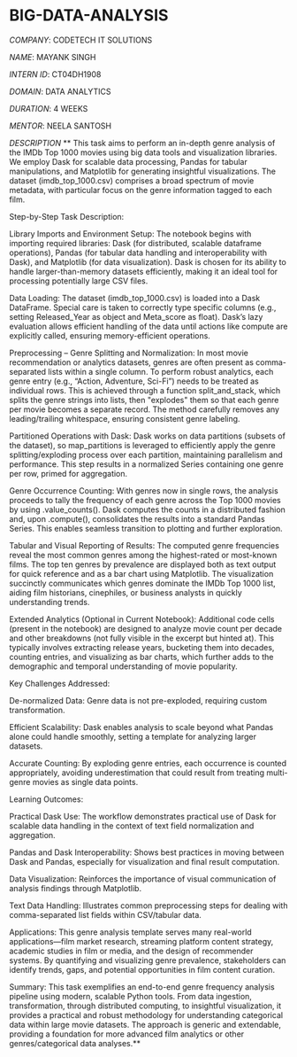 # BIG-DATA-ANALYSIS

*COMPANY*: CODETECH IT SOLUTIONS

*NAME*: MAYANK SINGH

*INTERN ID*: CT04DH1908

*DOMAIN*: DATA ANALYTICS

*DURATION*: 4 WEEKS

*MENTOR*: NEELA SANTOSH

*DESCRIPTION*
** This task aims to perform an in-depth genre analysis of the IMDb Top 1000 movies using big data tools and visualization libraries. We employ Dask for scalable data processing, Pandas for tabular manipulations, and Matplotlib for generating insightful visualizations. The dataset (imdb_top_1000.csv) comprises a broad spectrum of movie metadata, with particular focus on the genre information tagged to each film.

Step-by-Step Task Description:

Library Imports and Environment Setup:
The notebook begins with importing required libraries: Dask (for distributed, scalable dataframe operations), Pandas (for tabular data handling and interoperability with Dask), and Matplotlib (for data visualization). Dask is chosen for its ability to handle larger-than-memory datasets efficiently, making it an ideal tool for processing potentially large CSV files.

Data Loading:
The dataset (imdb_top_1000.csv) is loaded into a Dask DataFrame. Special care is taken to correctly type specific columns (e.g., setting Released_Year as object and Meta_score as float). Dask’s lazy evaluation allows efficient handling of the data until actions like compute are explicitly called, ensuring memory-efficient operations.

Preprocessing – Genre Splitting and Normalization:
In most movie recommendation or analytics datasets, genres are often present as comma-separated lists within a single column. To perform robust analytics, each genre entry (e.g., “Action, Adventure, Sci-Fi”) needs to be treated as individual rows. This is achieved through a function split_and_stack, which splits the genre strings into lists, then "explodes" them so that each genre per movie becomes a separate record. The method carefully removes any leading/trailing whitespace, ensuring consistent genre labeling.

Partitioned Operations with Dask:
Dask works on data partitions (subsets of the dataset), so map_partitions is leveraged to efficiently apply the genre splitting/exploding process over each partition, maintaining parallelism and performance. This step results in a normalized Series containing one genre per row, primed for aggregation.

Genre Occurrence Counting:
With genres now in single rows, the analysis proceeds to tally the frequency of each genre across the Top 1000 movies by using .value_counts(). Dask computes the counts in a distributed fashion and, upon .compute(), consolidates the results into a standard Pandas Series. This enables seamless transition to plotting and further exploration.

Tabular and Visual Reporting of Results:
The computed genre frequencies reveal the most common genres among the highest-rated or most-known films. The top ten genres by prevalence are displayed both as text output for quick reference and as a bar chart using Matplotlib. The visualization succinctly communicates which genres dominate the IMDb Top 1000 list, aiding film historians, cinephiles, or business analysts in quickly understanding trends.

Extended Analytics (Optional in Current Notebook):
Additional code cells (present in the notebook) are designed to analyze movie count per decade and other breakdowns (not fully visible in the excerpt but hinted at). This typically involves extracting release years, bucketing them into decades, counting entries, and visualizing as bar charts, which further adds to the demographic and temporal understanding of movie popularity.

Key Challenges Addressed:

De-normalized Data: Genre data is not pre-exploded, requiring custom transformation.

Efficient Scalability: Dask enables analysis to scale beyond what Pandas alone could handle smoothly, setting a template for analyzing larger datasets.

Accurate Counting: By exploding genre entries, each occurrence is counted appropriately, avoiding underestimation that could result from treating multi-genre movies as single data points.

Learning Outcomes:

Practical Dask Use: The workflow demonstrates practical use of Dask for scalable data handling in the context of text field normalization and aggregation.

Pandas and Dask Interoperability: Shows best practices in moving between Dask and Pandas, especially for visualization and final result computation.

Data Visualization: Reinforces the importance of visual communication of analysis findings through Matplotlib.

Text Data Handling: Illustrates common preprocessing steps for dealing with comma-separated list fields within CSV/tabular data.

Applications:
This genre analysis template serves many real-world applications—film market research, streaming platform content strategy, academic studies in film or media, and the design of recommender systems. By quantifying and visualizing genre prevalence, stakeholders can identify trends, gaps, and potential opportunities in film content curation.

Summary:
This task exemplifies an end-to-end genre frequency analysis pipeline using modern, scalable Python tools. From data ingestion, transformation, through distributed computing, to insightful visualization, it provides a practical and robust methodology for understanding categorical data within large movie datasets. The approach is generic and extendable, providing a foundation for more advanced film analytics or other genres/categorical data analyses.**
